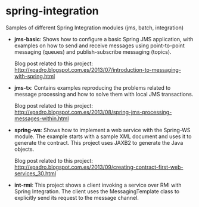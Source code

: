 spring-integration
==================

Samples of different Spring Integration modules (jms, batch, integration)

- <b>jms-basic</b>: Shows how to configure a basic Spring JMS application, with examples on how to send and receive messages using point-to-point messaging (queues) and publish-subscribe messaging (topics).
  
  Blog post related to this project:
  http://xpadro.blogspot.com.es/2013/07/introduction-to-messaging-with-spring.html


- <b>jms-tx</b>: Contains examples reproducing the problems related to message processing and how to solve them with local JMS transactions. 

  Blog post related to this project:
  http://xpadro.blogspot.com.es/2013/08/spring-jms-processing-messages-within.html


- <b>spring-ws</b>: Shows how to implement a web service with the Spring-WS module. The example starts with a sample XML document and uses it to generate the contract. This project uses JAXB2 to generate the Java objects.

  Blog post related to this project:
  http://xpadro.blogspot.com.es/2013/09/creating-contract-first-web-services_30.html


- <b>int-rmi</b>: This project shows a client invoking a service over RMI with Spring Integration. The client uses the MessagingTemplate class to explicitly send its request to the message channel.
